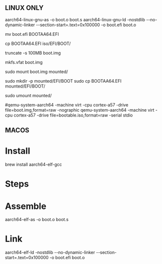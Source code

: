 ## LINUX ONLY

aarch64-linux-gnu-as -o boot.o boot.s
aarch64-linux-gnu-ld -nostdlib --no-dynamic-linker --section-start=.text=0x100000 -o boot.efi boot.o

mv boot.efi BOOTAA64.EFI

cp BOOTAA64.EFI iso/EFI/BOOT/

truncate -s 100MB boot.img

mkfs.vfat boot.img

sudo mount boot.img mounted/

sudo mkdir -p mounted/EFI/BOOT
sudo cp BOOTAA64.EFI mounted/EFI/BOOT/

sudo umount mounted/

#qemu-system-aarch64 -machine virt -cpu cortex-a57 -drive file=boot.img,format=raw -nographic
qemu-system-aarch64 -machine virt -cpu cortex-a57 -drive file=bootable.iso,format=raw -serial stdio

## MACOS
# Install
brew install aarch64-elf-gcc

# Steps

# Assemble
aarch64-elf-as -o boot.o boot.s

# Link
aarch64-elf-ld -nostdlib --no-dynamic-linker --section-start=.text=0x100000 -o boot.efi boot.o
